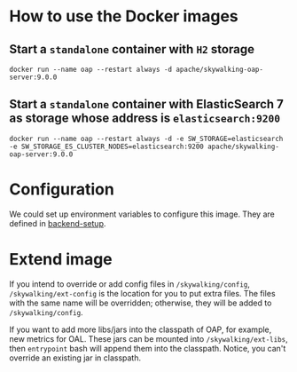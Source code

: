 # How to use the Docker images

## Start a `standalone` container with `H2` storage

```shell
docker run --name oap --restart always -d apache/skywalking-oap-server:9.0.0
```

## Start a `standalone` container with ElasticSearch 7 as storage whose address is `elasticsearch:9200`

```shell
docker run --name oap --restart always -d -e SW_STORAGE=elasticsearch -e SW_STORAGE_ES_CLUSTER_NODES=elasticsearch:9200 apache/skywalking-oap-server:9.0.0
```

# Configuration

We could set up environment variables to configure this image. They are defined in [backend-setup](https://skywalking.apache.org/docs/main/next/en/setup/backend/backend-setup/).

# Extend image

If you intend to override or add config files in `/skywalking/config`, `/skywalking/ext-config` is the location for you to put extra files.
The files with the same name will be overridden; otherwise, they will be added to `/skywalking/config`.

If you want to add more libs/jars into the classpath of OAP, for example, new metrics for OAL. These jars can be mounted into `/skywalking/ext-libs`, then
`entrypoint` bash will append them into the classpath. Notice, you can't override an existing jar in classpath.
